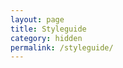```yaml
---
layout: page
title: Styleguide
category: hidden
permalink: /styleguide/
---
```


<div class="stick  stick--blue">
	<div class="stick__head"></div>
	<div class="stick__arm  stick__arm--left"></div>
	<div class="stick__arm  stick__arm--right"></div>
	<div class="stick__leg  stick__leg--left"></div>
	<div class="stick__leg  stick__leg--right"></div>
</div>

